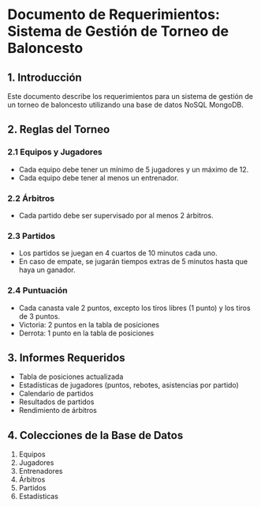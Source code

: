 # Documento de Requerimientos: Sistema de Gestión de Torneo de Baloncesto

## 1. Introducción
Este documento describe los requerimientos para un sistema de gestión de un torneo de baloncesto utilizando una base de datos NoSQL MongoDB.

## 2. Reglas del Torneo

### 2.1 Equipos y Jugadores
- Cada equipo debe tener un mínimo de 5 jugadores y un máximo de 12.
- Cada equipo debe tener al menos un entrenador.

### 2.2 Árbitros
- Cada partido debe ser supervisado por al menos 2 árbitros.

### 2.3 Partidos
- Los partidos se juegan en 4 cuartos de 10 minutos cada uno.
- En caso de empate, se jugarán tiempos extras de 5 minutos hasta que haya un ganador.

### 2.4 Puntuación
- Cada canasta vale 2 puntos, excepto los tiros libres (1 punto) y los tiros de 3 puntos.
- Victoria: 2 puntos en la tabla de posiciones
- Derrota: 1 punto en la tabla de posiciones

## 3. Informes Requeridos
- Tabla de posiciones actualizada
- Estadísticas de jugadores (puntos, rebotes, asistencias por partido)
- Calendario de partidos
- Resultados de partidos
- Rendimiento de árbitros

## 4. Colecciones de la Base de Datos
1. Equipos
2. Jugadores
3. Entrenadores
4. Árbitros
5. Partidos
6. Estadísticas
